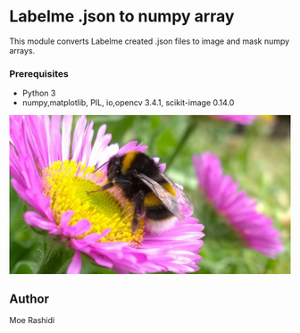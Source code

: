 # Labelme .json to numpy array
This module converts Labelme created .json files to image and mask numpy arrays.


### Prerequisites

* Python 3
* numpy,matplotlib, PIL, io,opencv 3.4.1, scikit-image 0.14.0

![alt text](bee_flower.jpg)


## Author
Moe Rashidi
